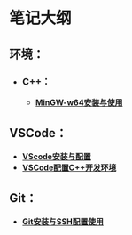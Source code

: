# 笔记大纲

## 环境：

- ### C++：

  - [**MinGW-w64安装与使用**](https://github.com/HIeart-Vael/Study_Notes/blob/master/%5B1.%E7%8E%AF%E5%A2%83-C%2B%2B%5D%20MinGW-w64%E5%AE%89%E8%A3%85%E4%B8%8E%E4%BD%BF%E7%94%A8/MinGW-w64%E5%AE%89%E8%A3%85%E5%92%8C%E4%BD%BF%E7%94%A8.md)



## VSCode：

- [**VScode安装与配置**](https://github.com/HIeart-Vael/Study_Notes/blob/master/%5BVSCode%5D%20VScode%E5%AE%89%E8%A3%85%E4%B8%8E%E9%85%8D%E7%BD%AE/VSCode%E5%AE%89%E8%A3%85%E4%B8%8E%E9%85%8D%E7%BD%AE.md)
- [**VSCode配置C++开发环境**](https://github.com/HIeart-Vael/Study_Notes/blob/master/%5BVSCode%5D%20VSCode%E9%85%8D%E7%BD%AEC%2B%2B%E5%BC%80%E5%8F%91%E7%8E%AF%E5%A2%83/VSCode%E9%85%8D%E7%BD%AEC%2B%2B%E5%BC%80%E5%8F%91%E7%8E%AF%E5%A2%83.md)



## Git：

- [**Git安装与SSH配置使用**](https://github.com/HIeart-Vael/Study_Notes/blob/master/%5BGit%5D%20Git%E5%AE%89%E8%A3%85%E4%B8%8ESSH%E9%85%8D%E7%BD%AE%E4%BD%BF%E7%94%A8/Git%E5%AE%89%E8%A3%85%E4%B8%8ESSH%E9%85%8D%E7%BD%AE%E4%BD%BF%E7%94%A8.md)
